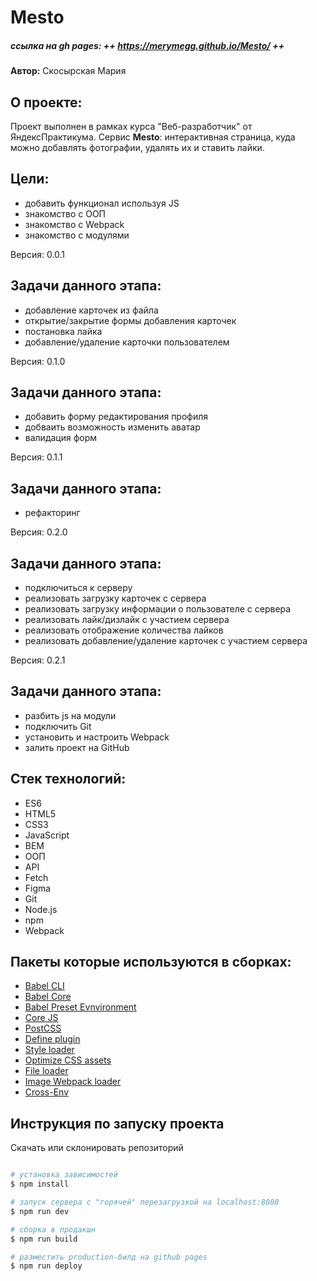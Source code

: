 # Mesto
##### ссылка на gh pages: ++ https://merymegg.github.io/Mesto/ ++

**Автор:** Скосырская Мария

## О проекте:
Проект выполнен в рамках курса "Веб-разработчик" от ЯндексПрактикума.
Сервис **Mesto**: интерактивная страница, куда можно добавлять фотографии, удалять их и ставить лайки.

## Цели:
- добавить функционал используя JS
- знакомство с ООП
- знакомство с Webpack
- знакомство с модулями

Версия: 0.0.1

## Задачи данного этапа:
- добавление карточек из файла
- открытие/закрытие формы добавления карточек
- постановка лайка
- добавление/удаление карточки пользователем

Версия: 0.1.0

## Задачи данного этапа:
- добавить форму редактирования профиля
- добваить возможность изменить аватар
- валидация форм

Версия: 0.1.1

## Задачи данного этапа:
- рефакторинг

Версия: 0.2.0

## Задачи данного этапа:
- подключиться к серверу
- реализовать загрузку карточек с сервера
- реализовать загрузку информации о пользователе с сервера
- реализовать лайк/дизлайк с участием сервера
- реализовать отображение количества лайков
- реализовать добавление/удаление карточек с участием сервера

Версия: 0.2.1

## Задачи данного этапа:
- разбить js на модули
- подключить Git
- установить и настроить Webpack
- залить проект на GitHub

## Стек технологий:

- ES6
- HTML5
- CSS3
- JavaScript
- BEM
- ООП
- API
- Fetch
- Figma
- Git
- Node.js
- npm
- Webpack

## Пакеты которые используются в сборках:

- [Babel CLI](https://babeljs.io/docs/en/babel-cli#docsNav)
- [Babel Core](https://babeljs.io/docs/en/babel-core)
- [Babel Preset Evnvironment](https://babeljs.io/docs/en/babel-preset-env#docsNav)
- [Сore JS](https://github.com/zloirock/core-js#readme)
- [PostCSS](https://postcss.org/)
- [Define plugin](https://webpack.js.org/plugins/define-plugin/)
- [Style loader](https://github.com/webpack-contrib/style-loader)
- [Optimize CSS assets](https://www.npmjs.com/package/optimize-css-assets-webpack-plugin)
- [File loader](https://github.com/webpack-contrib/file-loader)
- [Image Webpack loader](https://www.npmjs.com/package/image-webpack-loader)
- [Cross-Env](https://www.npmjs.com/package/cross-env)

## Инструкция по запуску проекта

Скачать или склонировать репозиторий

```bash

# установка зависимостей
$ npm install

# запуск сервера с "горячей" перезагрузкой на localhost:8080
$ npm run dev

# сборка в продакшн
$ npm run build

# разместить production-билд на github pages
$ npm run deploy


```